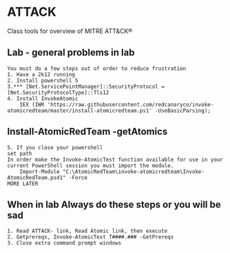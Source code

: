 # ATTACK
Class tools for overview of MITRE ATT&amp;CK®
## Lab - general problems in lab 
	You must do a few steps out of order to reduce frustration
	1. Have a 2k12 running
	2. Install powershell 5
	3.*** [Net.ServicePointManager]::SecurityProtocol = [Net.SecurityProtocolType]::Tls12
	4. Install InvokeAtomic
		IEX (IWR 'https://raw.githubusercontent.com/redcanaryco/invoke-atomicredteam/master/install-atomicredteam.ps1' -UseBasicParsing);
## Install-AtomicRedTeam -getAtomics
	5. If you close your powershell
	set path
	In order make the Invoke-AtomicTest function available for use in your current PowerShell session you must import the module.
		Import-Module "C:\AtomicRedTeam\invoke-atomicredteam\Invoke-AtomicRedTeam.psd1" -Force
	MORE LATER
	
## When in lab  Always do these steps or you will be sad
	1. Read ATTACK- link, Read Atomic link, then execute
	2. Getprereqs, Invoke-AtomicTest T####.### -GetPrereqs
	3. Close extra command prompt windows
